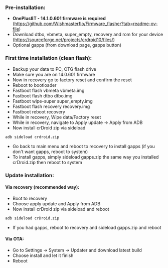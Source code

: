 ### Pre-installation:

*  **OnePlus8T - 14.1.0.601 firmware is required** (https://github.com/Wishmasterflo/Firmware_flasher?tab=readme-ov-file)
* Download dtbo, vbmeta, super_empty, recovery and rom for your device (https://sourceforge.net/projects/crdroid10/files/)
* Optional gapps (from download page, gapps button)


### First time installation (clean flash):

* Backup your data to PC, OTG flash drive
* Make sure you are on 14.0.601 firmware 
* Now in recovery go to factory reset and confirm the reset
* Reboot to bootloader
* Fastboot flash vbmeta vbmeta.img
* Fastboot flash dtbo dtbo.img
* Fastboot wipe-super super_empty.img
* Fastboot flash recovery recovery.img
* Fastboot reboot recovery
* While in recovery, Wipe data/Factory reset
* While in recovery, navigate to Apply update -> Apply from ADB
* Now install crDroid zip via sideload

```
adb sideload crdroid.zip
```
* Go back to main menu and reboot to recovery to install gapps (if you don't want gapps, reboot to system)
* To install gapps, simply sideload gapps.zip the same way you installed crDroid.zip then reboot to system

### Update installation:

#### Via recovery (recommended way):
* Boot to recovery
* Choose apply update and Apply from ADB
* Now install crDroid zip via sideload and reboot

```
adb sideload crDroid.zip
```
* If you had gapps, reboot to recovery and sideload gapps.zip and reboot

#### Via OTA:
* Go to Settings -> System -> Updater and download latest build
* Choose install and let it finish
* Reboot

